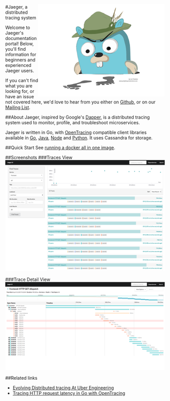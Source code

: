 <img align="right" src="images/jaeger-vector.svg" width=400>
#Jaeger, a distributed tracing system

Welcome to Jaeger's documentation portal! Below, you'll find information for beginners and experienced Jaeger users. 

If you can't find what you are looking for, or have an issue not covered here, we'd love to hear from you either on [Github](https://github.com/uber/jaeger/issues), or on our [Mailing List](https://groups.google.com/forum/#!forum/jaeger-tracing). 

##About
Jaeger, inspired by Google's [Dapper](https://research.google.com/pubs/pub36356.html), is a distributed tracing system used to monitor, profile, and troubleshoot microservices.

Jaeger is written in Go, with [OpenTracing](http://opentracing.io/) compatible client libraries available in [Go](https://github.com/uber/jaeger-client-go), [Java](https://github.com/uber/jaeger-client-java), [Node](https://github.com/uber/jaeger-client-node) and [Python](https://github.com/uber/jaeger-client-python). It uses Cassandra for storage.

##Quick Start
See [running a docker all in one image](getting_started.md#all-in-one-docker-image).

##Screenshots
###Traces View
[![Traces View](images/traces-ss.png)](images/traces-ss.png)

###Trace Detail View
[![Detail View](images/trace-detail-ss.png)](images/trace-detail-ss.png)

##Related links
- [Evolving Distributed tracing At Uber Engineering](https://eng.uber.com/distributed-tracing/)
- [Tracing HTTP request latency in Go with OpenTracing](https://medium.com/opentracing/tracing-http-request-latency-in-go-with-opentracing-7cc1282a100a)
